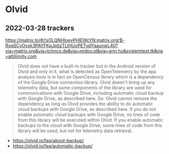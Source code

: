 # Olvid

## 2022-03-28 trackers

https://matrix.to/#/!sOLQNHloevPHIEWcYN:matrix.org/$-RvqSCyOvxk3PAYFKpJptizTLlHUoPETydYgaunwL40?via=matrix.org&via=tchncs.de&via=midov.pl&via=grin.hu&systemtest.tk&via=altillimity.com

> Olvid does not have a built-in tracker but in the Android version of Olvid and only in it, what is detected as OpenTelemetry by the app analysis tools is in fact an OpenCensus library which is a dependency of the Google Drive connection library. Olvid doesn't bring up any telemetry data, but some components of the library are used for communications with Google Drive, including automatic cloud backup with Google Drive, as described here. So: Olvid cannot remove the dependency as long as Olvid provides the ability to do automatic cloud backups with Google Drive, as described here. If you do not enable automatic cloud backups with Google Drive, no lines of code from this library will be executed within Olvid. If you enable automatic backups to the cloud with Google Drive, some lines of code from this library will be used, but not for telemetry data retrieval.

* https://olvid.io/faq/about-backup/
* https://olvid.io/faq/automatic-backup/
